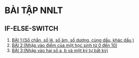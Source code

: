 # BÀI TẬP NNLT
## IF-ELSE-SWITCH
1. [BÀI 1:(Số chẵn, số lẽ, số âm, số dương, cùng dấu, khác dấu )](https://www.jdoodle.com/embed/v0/5wji)
2. [BÀI 2:(Nhập vào điểm của một học sinh từ 0 đến 10)](https://www.jdoodle.com/embed/v0/5ASx)
3. [BÀI 3:(Nhập vào hai số a, b và một ký tự bất kỳ)](https://www.jdoodle.com/embed/v0/5ASc)
